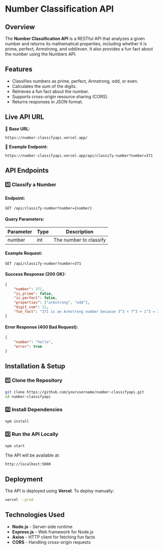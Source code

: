 # Number Classification API

## Overview
The **Number Classification API** is a RESTful API that analyzes a given number and returns its mathematical properties, including whether it is prime, perfect, Armstrong, and odd/even. It also provides a fun fact about the number using the Numbers API.

## Features
- Classifies numbers as prime, perfect, Armstrong, odd, or even.
- Calculates the sum of the digits.
- Retrieves a fun fact about the number.
- Supports cross-origin resource sharing (CORS).
- Returns responses in JSON format.

## Live API URL
🚀 **Base URL:**
```
https://number-classifyapi.vercel.app/
```

🔹 **Example Endpoint:**
```
https://number-classifyapi.vercel.app/api/classify-number?number=371
```

## API Endpoints

### 1️⃣ Classify a Number
#### **Endpoint:**
```
GET /api/classify-number?number={number}
```
#### **Query Parameters:**
| Parameter | Type  | Description |
|-----------|-------|-------------|
| number    | int   | The number to classify |

#### **Example Request:**
```
GET /api/classify-number?number=371
```
#### **Success Response (200 OK):**
```json
{
    "number": 371,
    "is_prime": false,
    "is_perfect": false,
    "properties": ["armstrong", "odd"],
    "digit_sum": 11,
    "fun_fact": "371 is an Armstrong number because 3^3 + 7^3 + 1^3 = 371"
}
```
#### **Error Response (400 Bad Request):**
```json
{
    "number": "hello",
    "error": true
}
```

## Installation & Setup

### 1️⃣ Clone the Repository
```sh
git clone https://github.com/yourusername/number-classifyapi.git
cd number-classifyapi
```

### 2️⃣ Install Dependencies
```sh
npm install
```

### 3️⃣ Run the API Locally
```sh
npm start
```
The API will be available at:
```
http://localhost:5000
```

## Deployment
The API is deployed using **Vercel**.
To deploy manually:
```sh
vercel --prod
```

## Technologies Used
- **Node.js** - Server-side runtime
- **Express.js** - Web framework for Node.js
- **Axios** - HTTP client for fetching fun facts
- **CORS** - Handling cross-origin requests

